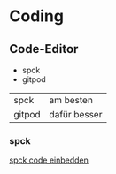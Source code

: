 # Coding

## Code-Editor
- spck
- gitpod

|        |    |
|--------|----|
| spck   |   am besten |
|gitpod| dafür besser|

### spck

[spck code einbedden](https://embed.spck.io/?files=1&preview=1 ':include :type=iframe width=100% height=400px')
